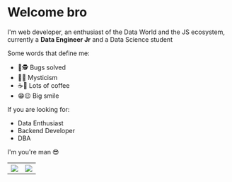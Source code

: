 <!--
**AlbertPlata/AlbertPlata** is a ✨ _special_ ✨ repository because its `README.md` (this file) appears on your GitHub profile.
Here are some ideas to get you started:
<img src = "https://github-readme-stats.vercel.app/api/wakatime?username=albertplata">
<img src = "https://github-readme-stats.vercel.app/api/top-langs?username=albertplata">

extra repo <img src = "https://github-readme-stats.vercel.app/api/pin/?username=albertplata&repo=ProgrammingDS">
- 🔭 I’m currently working on ...
- 🌱 I’m currently learning ...
- 👯 I’m looking to collaborate on ...
- 🤔 I’m looking for help with ...
- 💬 Ask me about ...
- 📫 How to reach me: ...
- 😄 Pronouns: ...
- ⚡ Fun fact: ...
- 🔭 I’m currently working on my Python Skills
- 🌱 I’m currently learning about Data and Tools
- 🤔 I’m looking for help with haskell
- 💬 Ask me about JavaScript ecosystem
- ⚡ Fun fact: I will never have enough musical instruments
<img src = "https://github-readme-stats.vercel.app/api?username=albertplata&show_icons=true&theme=tokyonight&hide=stars,prs,contribs">
<img src = "https://github-readme-stats.vercel.app/api/top-langs/?username=albertplata&layout=compact&theme=jolly">
<div></div>
Bugs solved, mysticism, lots of coffee and a big smile describe me


WAKATIME

[<img align="left" alt="audhiaprilliant | LinkedIn" width="22px" src="https://cdn.jsdelivr.net/npm/simple-icons@v3/icons/linkedin.svg" />][linkedin]


<img src = "https://github-readme-stats.vercel.app/api?username=albertplata&show_icons=true&theme=tokyonight&hide=stars,prs,contribs">       <img src = "https://github-readme-stats.vercel.app/api/top-langs/?username=albertplata&layout=compact&theme=jolly">
-->
# Welcome bro
I'm web developer, an enthusiast of the Data World and the JS ecosystem, currently a **Data Engineer Jr** and a Data Science student

Some words that define me:
- 🐞🕵 Bugs solved
- 🧙🌖 Mysticism
- ☕🍵 Lots of coffee
- 😁😉 Big smile

If you are looking for:
- Data Enthusiast
- Backend Developer
- DBA

I'm you're man 😎

<table>
  <tr>
    <th>
      <img src = "https://github-readme-stats.vercel.app/api?username=albertplata&show_icons=true&theme=tokyonight&hide=stars,prs,contribs">
    </th>
    <th>
      <img src = "https://github-readme-stats.vercel.app/api/top-langs/?username=albertplata&layout=compact&theme=jolly">
    </th>
  </tr>
</table>



